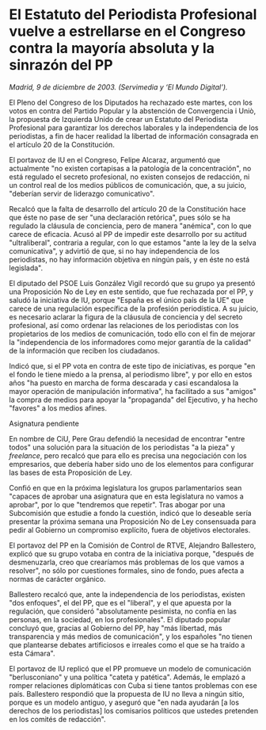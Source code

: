 # El Estatuto del Periodista Profesional vuelve a estrellarse en el Congreso contra la mayoría absoluta y la sinrazón del PP

*Madrid, 9 de diciembre de 2003. (Servimedia y ‘El Mundo Digital’).*

El Pleno del Congreso de los Diputados ha rechazado este martes, con los votos en contra del Partido Popular y la abstención de Convergencia i Uniò, la propuesta de Izquierda Unido de crear un Estatuto del Periodista Profesional para garantizar los derechos laborales y la independencia de los periodistas, a fin de hacer realidad la libertad de información consagrada en el artículo 20 de la Constitución.

El portavoz de IU en el Congreso, Felipe Alcaraz, argumentó que actualmente "no existen cortapisas a la patología de la concentración", no está regulado el secreto profesional, no existen consejos de redacción, ni un control real de los medios públicos de comunicación, que, a su juicio, "deberían servir de liderazgo comunicativo".

Recalcó que la falta de desarrollo del artículo 20 de la Constitución hace que éste no pase de ser "una declaración retórica", pues sólo se ha regulado la cláusula de conciencia, pero de manera "anémica", con lo que carece de eficacia. Acusó al PP de impedir este desarrollo por su actitud "ultraliberal", contraria a regular, con lo que estamos "ante la ley de la selva comunicativa", y advirtió de que, si no hay independencia de los periodistas, no hay información objetiva en ningún país, y en éste no está legislada".

El diputado del PSOE Luis González Vigil recordó que su grupo ya presentó una Proposición No de Ley en este sentido, que fue rechazada por el PP, y saludó la iniciativa de IU, porque "España es el único país de la UE" que carece de una regulación específica de la profesión periodística. A su juicio, es necesario aclarar la figura de la cláusula de conciencia y del secreto profesional, así como ordenar las relaciones de los periodistas con los propietarios de los medios de comunicación, todo ello con el fin de mejorar la "independencia de los informadores como mejor garantía de la calidad" de la información que reciben los ciudadanos.

Indicó que, si el PP vota en contra de este tipo de iniciativas, es porque "en el fondo le tiene miedo a la prensa, al periodismo libre", y por ello en estos años "ha puesto en marcha de forma descarada y casi escandalosa la mayor operación de manipulación informativa", ha facilitado a sus "amigos" la compra de medios para apoyar la "propaganda" del Ejecutivo, y ha hecho "favores" a los medios afines.

Asignatura pendiente

En nombre de CiU, Pere Grau defendió la necesidad de encontrar "entre todos" una solución para la situación de los periodistas "a la pieza" y *freelance*, pero recalcó que para ello es precisa una negociación con los empresarios, que debería haber sido uno de los elementos para configurar las bases de esta Proposición de Ley.

Confió en que en la próxima legislatura los grupos parlamentarios sean "capaces de aprobar una asignatura que en esta legislatura no vamos a aprobar", por lo que "tendremos que repetir". Tras abogar por una Subcomisión que estudie a fondo la cuestión, indicó que lo deseable sería presentar la próxima semana una Proposición No de Ley consensuada para pedir al Gobierno un compromiso explícito, fuera de objetivos electorales.

El portavoz del PP en la Comisión de Control de RTVE, Alejandro Ballestero, explicó que su grupo votaba en contra de la iniciativa porque, "después de desmenuzarla, creo que crearíamos más problemas de los que vamos a resolver", no sólo por cuestiones formales, sino de fondo, pues afecta a normas de carácter orgánico.

Ballestero recalcó que, ante la independencia de los periodistas, existen "dos enfoques", el del PP, que es el "liberal", y el que apuesta por la regulación, que consideró "absolutamente pesimista, no confía en las personas, en la sociedad, en los profesionales". El diputado popular concluyó que, gracias al Gobierno del PP, hay "más libertad, más transparencia y más medios de comunicación", y los españoles "no tienen que plantearse debates artificiosos e irreales como el que se ha traído a esta Cámara".

El portavoz de IU replicó que el PP promueve un modelo de comunicación "berlusconiano" y una política "cateta y patética". Además, le emplazó a romper relaciones diplomáticas con Cuba si tiene tantos problemas con ese país. Ballestero respondió que la propuesta de IU no lleva a ningún sitio, porque es un modelo antiguo, y aseguró que "en nada ayudarán [a los derechos de los periodistas] los comisarios políticos que ustedes pretenden en los comités de redacción".
